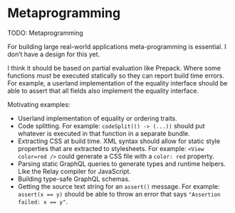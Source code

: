 # Metaprogramming

TODO: Metaprogramming

For building large real-world applications meta-programming is essential. I don’t have a design for this yet.

I think it should be based on partial evaluation like Prepack. Where some functions *must* be executed statically so they can report build time errors. For example, a userland implementation of the equality interface should be able to assert that all fields also implement the equality interface.

Motivating examples:

- Userland implementation of equality or ordering traits.
- Code splitting. For example: `codeSplit(() -> (...))` should put whatever is executed in that function in a separate bundle.
- Extracting CSS at build time. XML syntax should allow for static style properties that are extracted to stylesheets. For example: `<View color=red />` could generate a CSS file with a `color: red` property.
- Parsing static GraphQL queries to generate types and runtime helpers. Like the Relay compiler for JavaScript.
- Building type-safe GraphQL schemas.
- Getting the source text string for an `assert()` message. For example: `assert(x == y)` should be able to throw an error that says `"Assertion failed: x == y"`.

